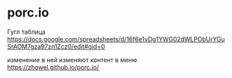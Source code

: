 # porc.io
Гугл таблица https://docs.google.com/spreadsheets/d/16f6e1vDg1YWG02dWLPObUrYGuSrAOM7gza97zn1Zcz0/edit#gid=0

изменение в ней изменяют контент в меню https://zhowel.github.io/porc.io/
